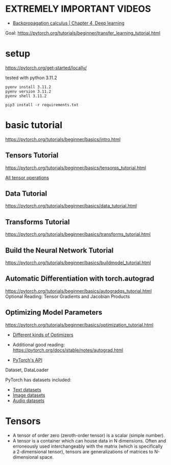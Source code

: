 # EXTREMELY IMPORTANT VIDEOS

* [Backpropagation calculus | Chapter 4, Deep learning
](https://www.youtube.com/watch?v=tIeHLnjs5U8)

Goal: https://pytorch.org/tutorials/beginner/transfer_learning_tutorial.html

# setup

https://pytorch.org/get-started/locally/

tested with python 3.11.2

```
pyenv install 3.11.2
pyenv version 3.11.2
pyenv shell 3.11.2

pip3 install -r requirements.txt
```

# basic tutorial

https://pytorch.org/tutorials/beginner/basics/intro.html

## Tensors Tutorial
https://pytorch.org/tutorials/beginner/basics/tensorqs_tutorial.html

[All tensor operations](https://pytorch.org/docs/stable/torch.html)

## Data Tutorial
https://pytorch.org/tutorials/beginner/basics/data_tutorial.html

## Transforms Tutorial
https://pytorch.org/tutorials/beginner/basics/transforms_tutorial.html

## Build the Neural Network Tutorial
https://pytorch.org/tutorials/beginner/basics/buildmodel_tutorial.html

## Automatic Differentiation with torch.autograd
https://pytorch.org/tutorials/beginner/basics/autogradqs_tutorial.html
Optional Reading: Tensor Gradients and Jacobian Products

## Optimizing Model Parameters
https://pytorch.org/tutorials/beginner/basics/optimization_tutorial.html

* [Different kinds of Optimizers](https://pytorch.org/docs/stable/optim.html)
* Additional good reading: https://pytorch.org/docs/stable/notes/autograd.html


* [PyTorch's API](https://pytorch.org/tutorials/beginner/basics/quickstart_tutorial.html)

Dataset, DataLoader

PyTorch has datasets included:



* [Text datasets](https://pytorch.org/text/stable/datasets.html)
* [Image datasets](https://pytorch.org/vision/stable/datasets.html)
* [Audio datasets](https://pytorch.org/audio/stable/datasets.html)

# Tensors

* A tensor of order zero (zeroth-order tensor) is a scalar (simple number).
* A tensor is a container which can house data in N dimensions. Often and erroneously used interchangeably with the matrix (which is specifically a 2-dimensional tensor), tensors are generalizations of matrices to N-dimensional space.